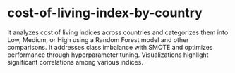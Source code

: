# cost-of-living-index-by-country
It analyzes cost of living indices across countries and categorizes them into Low, Medium, or High using a Random Forest model and other comparisons. It addresses class imbalance with SMOTE and optimizes performance through hyperparameter tuning. Visualizations highlight significant correlations among various indices.
